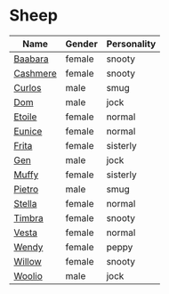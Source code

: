 # Sheep

|Name|Gender|Personality|
|---|---|---|
|[Baabara](github.com/lindsaygelle/animalcrossing/villager/sheep/baabara)|female|snooty|
|[Cashmere](github.com/lindsaygelle/animalcrossing/villager/sheep/cashmere)|female|snooty|
|[Curlos](github.com/lindsaygelle/animalcrossing/villager/sheep/curlos)|male|smug|
|[Dom](github.com/lindsaygelle/animalcrossing/villager/sheep/dom)|male|jock|
|[Etoile](github.com/lindsaygelle/animalcrossing/villager/sheep/etoile)|female|normal|
|[Eunice](github.com/lindsaygelle/animalcrossing/villager/sheep/eunice)|female|normal|
|[Frita](github.com/lindsaygelle/animalcrossing/villager/sheep/frita)|female|sisterly|
|[Gen](github.com/lindsaygelle/animalcrossing/villager/sheep/gen)|male|jock|
|[Muffy](github.com/lindsaygelle/animalcrossing/villager/sheep/muffy)|female|sisterly|
|[Pietro](github.com/lindsaygelle/animalcrossing/villager/sheep/pietro)|male|smug|
|[Stella](github.com/lindsaygelle/animalcrossing/villager/sheep/stella)|female|normal|
|[Timbra](github.com/lindsaygelle/animalcrossing/villager/sheep/timbra)|female|snooty|
|[Vesta](github.com/lindsaygelle/animalcrossing/villager/sheep/vesta)|female|normal|
|[Wendy](github.com/lindsaygelle/animalcrossing/villager/sheep/wendy)|female|peppy|
|[Willow](github.com/lindsaygelle/animalcrossing/villager/sheep/willow)|female|snooty|
|[Woolio](github.com/lindsaygelle/animalcrossing/villager/sheep/woolio)|male|jock|

